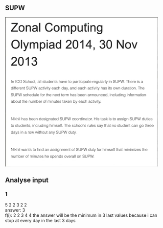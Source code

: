 ## SUPW
![alt text](image.png)

## Analyse input


### 1
5 
2 2 3 2 2\
answer: 3\
f(i): 2 2 3 4 4
the answer will be the minimum in 3 last values because i can stop at every day in the last 3 days